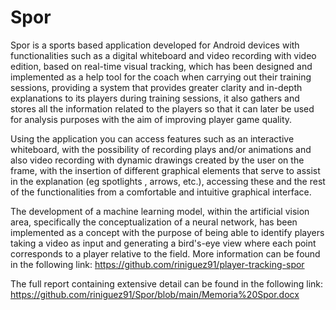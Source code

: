 # Spor

Spor is a sports based application developed for Android devices with functionalities such as a digital whiteboard and video recording with video edition, based on real-time visual tracking, which has been designed and implemented as a help tool for the coach when carrying out their training sessions, providing a system that provides greater clarity and in-depth explanations to its players during training sessions, it also gathers and stores all the information related to the players so that it can later be used for analysis purposes with the aim of improving player game quality.
 
Using the application you can access features such as an interactive whiteboard, with the possibility of recording plays and/or animations and also video recording with dynamic drawings created by the user on the frame, with the insertion of different graphical elements that serve to assist in the explanation (eg spotlights , arrows, etc.), accessing these and the rest of the functionalities from a comfortable and intuitive graphical interface.

The development of a machine learning model, within the artificial vision area, specifically the conceptualization of a neural network, has been implemented as a concept with the purpose of being able to identify players taking a video as input and generating a bird's-eye view where each point corresponds to a player relative to the field. More information can be found in the following link: https://github.com/riniguez91/player-tracking-spor

The full report containing extensive detail can be found in the following link: https://github.com/riniguez91/Spor/blob/main/Memoria%20Spor.docx
